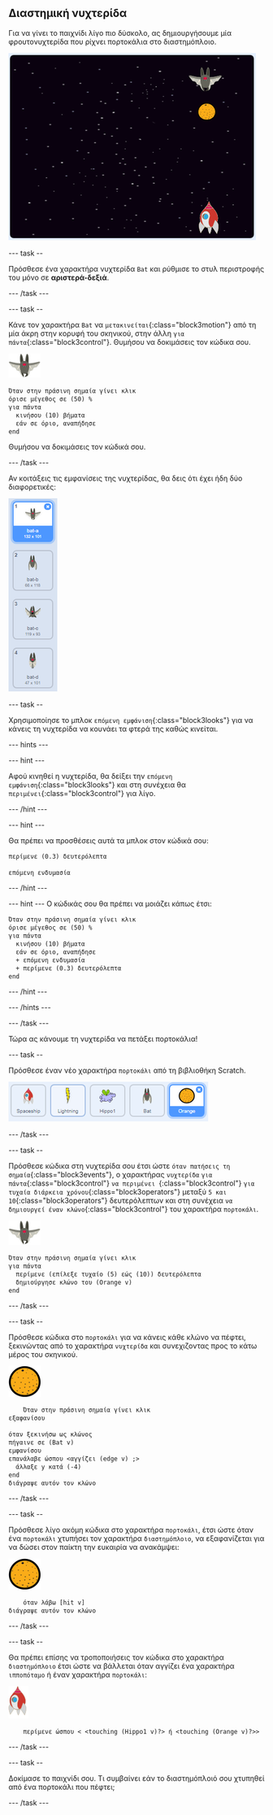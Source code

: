 ## Διαστημική νυχτερίδα

Για να γίνει το παιχνίδι λίγο πιο δύσκολο, ας δημιουργήσουμε μία φρουτονυχτερίδα που ρίχνει πορτοκάλια στο διαστημόπλοιο.

![μια νυχτερίδα που ρίχνει ένα πορτοκάλι στο διαστημόπλοιο](images/bat-oranges.png)

\--- task --

Πρόσθεσε ένα χαρακτήρα νυχτερίδα `Bat` και ρύθμισε το στυλ περιστροφής του μόνο σε **αριστερά-δεξιά**.

\--- /task \---

\--- task --

Κάνε τον χαρακτήρα `Bat` να `μετακινείται`{:class="block3motion"} από τη μία άκρη στην κορυφή του σκηνικού, στην άλλη `για πάντα`{:class="block3control"}. Θυμήσου να δοκιμάσεις τον κώδικα σου.

![χαρακτήρας νυχτερίδας](images/bat-sprite.png)

```blocks3
Όταν στην πράσινη σημαία γίνει κλικ
όρισε μέγεθος σε (50) %
για πάντα 
  κινήσου (10) βήματα
  εάν σε όριο, αναπήδησε
end
```

Θυμήσου να δοκιμάσεις τον κώδικά σου.

\--- /task \---

Αν κοιτάξεις τις εμφανίσεις της νυχτερίδας, θα δεις ότι έχει ήδη δύο διαφορετικές:

![screenshot](images/invaders-bat-costume.png)

\--- task --

Χρησιμοποίησε το μπλοκ `επόμενη εμφάνιση`{:class="block3looks"} για να κάνεις τη νυχτερίδα να κουνάει τα φτερά της καθώς κινείται.

\--- hints \---

\--- hint \---

Αφού κινηθεί η νυχτερίδα, θα δείξει την `επόμενη εμφάνιση`{:class="block3looks"} και στη συνέχεια θα `περιμένει`{:class="block3control"} για λίγο.

\--- /hint \---

\--- hint \---

Θα πρέπει να προσθέσεις αυτά τα μπλοκ στον κώδικά σου:

```blocks3
περίμενε (0.3) δευτερόλεπτα

επόμενη ενδυμασία
```

\--- /hint \---

\--- hint \--- Ο κώδικάς σου θα πρέπει να μοιάζει κάπως έτσι:

```blocks3
Όταν στην πράσινη σημαία γίνει κλικ
όρισε μέγεθος σε (50) %
για πάντα 
  κινήσου (10) βήματα
  εάν σε όριο, αναπήδησε
  + επόμενη ενδυμασία
  + περίμενε (0.3) δευτερόλεπτα
end
```

\--- /hint \---

\--- /hints \---

\--- /task \---

Τώρα ας κάνουμε τη νυχτερίδα να πετάξει πορτοκάλια!

\--- task --

Πρόσθεσε έναν νέο χαρακτήρα `πορτοκάλι` από τη βιβλιοθήκη Scratch.

![screenshot](images/invaders-orange.png)

\--- /task \---

\--- task --

Πρόσθεσε κώδικα στη νυχτερίδα σου έτσι ώστε `όταν πατήσεις τη σημαία`{:class="block3events"}, ο χαρακτήρας `νυχτερίδα` `για πάντα`{:class="block3control"} `να περιμένει `{:class="block3control"} `για τυχαία διάρκεια χρόνου`{:class="block3operators"} μεταξύ `5 και 10`{:class="block3operators"} δευτερόλεπτων και στη συνέχεια `να δημιουργεί έναν κλώνο`{:class="block3control"} του χαρακτήρα `πορτοκάλι`.

![χαρακτήρας νυχτερίδας](images/bat-sprite.png)

```blocks3
Όταν στην πράσινη σημαία γίνει κλικ
για πάντα 
  περίμενε (επίλεξε τυχαίο (5) εώς (10)) δευτερόλεπτα
  δημιούργησε κλώνο του (Orange v)
end
```

\--- /task \---

\--- task --

Πρόσθεσε κώδικα στο `πορτοκάλι` για να κάνεις κάθε κλώνο να πέφτει, ξεκινώντας από το χαρακτήρα `νυχτερίδα` και συνεχιζοντας προς το κάτω μέρος του σκηνικού.

![χαρακτήρας πορτοκαλιού](images/orange-sprite.png)

```blocks3
    Όταν στην πράσινη σημαία γίνει κλικ
εξαφανίσου

όταν ξεκινήσω ως κλώνος
πήγαινε σε (Bat v)
εμφανίσου
επανάλαβε ώσπου <αγγίζει (edge v) ;> 
  άλλαξε y κατά (-4)
end
διάγραψε αυτόν τον κλώνο
```

\--- /task \---

\--- task --

Πρόσθεσε λίγο ακόμη κώδικα στο χαρακτήρα `πορτοκάλι`, έτσι ώστε όταν ένα `πορτοκάλι` χτυπήσει τον χαρακτήρα `διαστημόπλοιο`, να εξαφανίζεται για να δώσει στον παίκτη την ευκαιρία να ανακάμψει:

![χαρακτήρας πορτοκαλιού](images/orange-sprite.png)

```blocks3
    όταν λάβω [hit v]
διάγραψε αυτόν τον κλώνο
```

\--- /task \---

\--- task --

Θα πρέπει επίσης να τροποποιήσεις τον κώδικα στο χαρακτήρα `διαστημόπλοιο` έτσι ώστε να βάλλεται όταν αγγίζει ένα χαρακτήρα `ιπποπόταμο` ή έναν χαρακτήρα `πορτοκάλι`:

![χαρακτήρας πύραυλου](images/rocket-sprite.png)

```blocks3
    περίμενε ώσπου < <touching (Hippo1 v)?> ή <touching (Orange v)?>>
```

\--- /task \---

\--- task --

Δοκίμασε το παιχνίδι σου. Τι συμβαίνει εάν το διαστημόπλοιό σου χτυπηθεί από ένα πορτοκάλι που πέφτει;

\--- /task \---